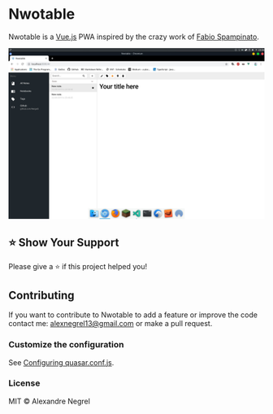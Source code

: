 # Nwotable

Nwotable is a [Vue.js](https://github.com/vuejs/vue) PWA inspired by the crazy work of [Fabio Spampinato](https://github.com/fabiospampinato).

![screenshot](./resources/home.jpg)

## ⭐️ Show Your Support
Please give a ⭐️ if this project helped you!

## Contributing
If you want to contribute to Nwotable to add a feature or improve the code contact me: [alexnegrel13@gmail.com](mailto:alexnegrel13@gmail.com) or make a pull request.

### Customize the configuration
See [Configuring quasar.conf.js](https://quasar.dev/quasar-cli/quasar-conf-js).

### License
MIT © Alexandre Negrel
